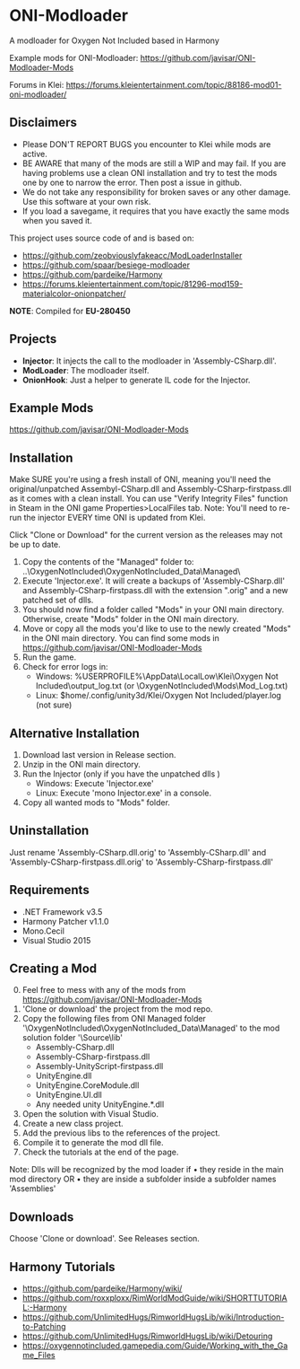 # ONI-Modloader
A modloader for Oxygen Not Included based in Harmony

Example mods for ONI-Modloader:
https://github.com/javisar/ONI-Modloader-Mods

Forums in Klei:
https://forums.kleientertainment.com/topic/88186-mod01-oni-modloader/


Disclaimers
----------
* Please DON'T REPORT BUGS you encounter to Klei while mods are active.
* BE AWARE that many of the mods are still a WIP and may fail. If you are having problems use a clean ONI installation and try to test the mods one by one to narrow the error. Then post a issue in github.
* We do not take any responsibility for broken saves or any other damage. Use this software at your own risk.
* If you load a savegame, it requires that you have exactly the same mods when you saved it.

This project uses source code of and is based on:
* https://github.com/zeobviouslyfakeacc/ModLoaderInstaller
* https://github.com/spaar/besiege-modloader
* https://github.com/pardeike/Harmony
* https://forums.kleientertainment.com/topic/81296-mod159-materialcolor-onionpatcher/


**NOTE**: Compiled for **EU-280450**


Projects
--------
* **Injector**: It injects the call to the modloader in 'Assembly-CSharp.dll'.
* **ModLoader**: The modloader itself.
* **OnionHook**: Just a helper to generate IL code for the Injector.


Example Mods
------------
https://github.com/javisar/ONI-Modloader-Mods



Installation
------------
Make SURE you're using a fresh install of ONI, meaning you'll need the original/unpatched Assembyl-CSharp.dll and Assembly-CSharp-firstpass.dll as it comes with a clean install.
You can use "Verify Integrity Files" function in Steam in the ONI game Properties>LocalFiles tab.
Note: You'll need to re-run the injector EVERY time ONI is updated from Klei.

Click "Clone or Download" for the current version as the releases may not be up to date.

1. Copy the contents of the "Managed" folder to: ..\OxygenNotIncluded\OxygenNotIncluded_Data\Managed\
2. Execute 'Injector.exe'. It will create a backups of 'Assembly-CSharp.dll' and Assembly-CSharp-firstpass.dll with the extension ".orig" and a new patched set of dlls.
3. You should now find a folder called "Mods" in your ONI main directory. Otherwise, create "Mods" folder in the ONI main directory.
4. Move or copy all the mods you'd like to use to the newly created "Mods" in the ONI main directory. You can find some mods in https://github.com/javisar/ONI-Modloader-Mods
5. Run the game.
6. Check for error logs in:
   * Windows: %USERPROFILE%\AppData\LocalLow\Klei\Oxygen Not Included\output_log.txt (or \OxygenNotIncluded\Mods\Mod_Log.txt)
   * Linux: $home/.config/unity3d/Klei/Oxygen Not Included/player.log (not sure)


Alternative Installation
----------------------
1. Download last version in Release section.
2. Unzip in the ONI main directory.
3. Run the Injector (only if you have the unpatched dlls )
   * Windows: Execute 'Injector.exe'
   * Linux:  Execute 'mono Injector.exe' in a console.
4. Copy all wanted mods to "Mods" folder. 

Uninstallation
--------------
Just rename 'Assembly-CSharp.dll.orig' to 'Assembly-CSharp.dll' and 'Assembly-CSharp-firstpass.dll.orig' to 'Assembly-CSharp-firstpass.dll'


Requirements
------------
* .NET Framework v3.5
* Harmony Patcher v1.1.0
* Mono.Cecil
* Visual Studio 2015


Creating a Mod
--------------
0. Feel free to mess with any of the mods from https://github.com/javisar/ONI-Modloader-Mods
1. 'Clone or download' the project from the mod repo.
2. Copy the following files from ONI Managed folder '\OxygenNotIncluded\OxygenNotIncluded_Data\Managed' to the mod solution folder '\Source\lib\'
   * Assembly-CSharp.dll
   * Assembly-CSharp-firstpass.dll
   * Assembly-UnityScript-firstpass.dll
   * UnityEngine.dll
   * UnityEngine.CoreModule.dll
   * UnityEngine.UI.dll
   * Any needed unity UnityEngine.*.dll   
3. Open the solution with Visual Studio.
4. Create a new class project.
5. Add the previous libs to the references of the project.
6. Compile it to generate the mod dll file.
7. Check the tutorials at the end of the page.

Note: Dlls will be recognized by the mod loader if 
• they reside in the main mod directory 
OR
• they are inside a subfolder inside a subfolder names 'Assemblies'


Downloads
---------
Choose 'Clone or download'.
See Releases section.


Harmony Tutorials
-----------------
* https://github.com/pardeike/Harmony/wiki/
* https://github.com/roxxploxx/RimWorldModGuide/wiki/SHORTTUTORIAL:-Harmony
* https://github.com/UnlimitedHugs/RimworldHugsLib/wiki/Introduction-to-Patching
* https://github.com/UnlimitedHugs/RimworldHugsLib/wiki/Detouring
* https://oxygennotincluded.gamepedia.com/Guide/Working_with_the_Game_Files
